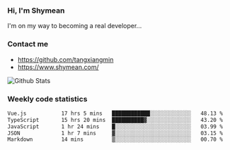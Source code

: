### Hi, I'm Shymean

I'm on my way to becoming a real developer...

### Contact me

- <https://github.com/tangxiangmin>
- <https://www.shymean.com/>

![Github Stats](https://github-readme-stats.vercel.app/api?username=tangxiangmin&show_icons=true&theme=dark)


###  Weekly code statistics

<!--START_SECTION:waka-->

```txt
Vue.js           17 hrs 5 mins   ████████████░░░░░░░░░░░░░   48.13 %
TypeScript       15 hrs 20 mins  ██████████▓░░░░░░░░░░░░░░   43.20 %
JavaScript       1 hr 24 mins    █░░░░░░░░░░░░░░░░░░░░░░░░   03.99 %
JSON             1 hr 7 mins     ▓░░░░░░░░░░░░░░░░░░░░░░░░   03.15 %
Markdown         14 mins         ▒░░░░░░░░░░░░░░░░░░░░░░░░   00.70 %
```

<!--END_SECTION:waka-->